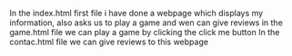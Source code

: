 In the index.html first file i have done a webpage which displays my information, also asks us to play a game and wen can give reviews 
 in the game.html file we can play a game by clicking the click me button
 In the contac.html file we can give reviews to this webpage